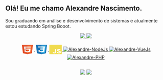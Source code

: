   ## Olá! Eu me chamo Alexandre Nascimento. 
  Sou graduando em análise e desenvolvimento de sistemas e atualmente estou estudando Spring Booot.

 

<div align="center">
<a href="https://github.com/alexandre96dev">
<img height="160em" src="https://github-readme-stats.vercel.app/api?username=alexandre96dev&show_icons=true&theme=omni&count_private=TRUE&include_all_commits=true&text_color=ed9acc">
<img height="160em" src="https://github-readme-stats.vercel.app/api/top-langs/?username=alexandre96dev&langs_count=7&theme=omni&layout=compact&text_color=fab6df&count_private=true">
</div>
<div align="center" style="display: inline_block"><br>
<img align="center" alt="Alexandre-HTML" height="30" width="40" src="https://raw.githubusercontent.com/devicons/devicon/master/icons/html5/html5-original.svg">
<img align="center" alt="Alexandre-CSS" height="30" width="40" src="https://raw.githubusercontent.com/devicons/devicon/master/icons/css3/css3-original.svg">
<img align="center" alt="Alexandre-Js" height="30" width="40" src="https://raw.githubusercontent.com/devicons/devicon/master/icons/javascript/javascript-plain.svg">
<img align="center" alt="Alexandre-NodeJs" height="30" width="40" src="https://cdn.jsdelivr.net/gh/devicons/devicon/icons/nodejs/nodejs-original.svg">
<img align="center" alt="Alexandre-VueJs" height="30" width="40" src="https://cdn.jsdelivr.net/gh/devicons/devicon/icons/react/vuejs-original.svg" />    
<img align="center" alt="Alexandre-PHP" height="30" width="40"src="https://cdn.jsdelivr.net/gh/devicons/devicon/icons/androidstudio/androidstudio-original.svg" />

</div>

  ##

<div align="center"> 
<a href = "mailto:alexandre.nascimento96dev@gmail.com"><img src="https://img.shields.io/badge/-Gmail-%23333?style=for-the-badge&logo=gmail&logoColor=white" target="_blank"></a>
<a href="https://www.linkedin.com/in/alexandre-nascimento-0539a420a/" target="_blank"><img src="https://img.shields.io/badge/-LinkedIn-%230077B5?style=for-the-badge&logo=linkedin&logoColor=white" target="_blank">
